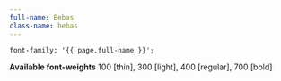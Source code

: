 ```yaml
---
full-name: Bebas
class-name: bebas
---
```

```
font-family: '{{ page.full-name }}';
```
**Available font-weights** 100 [thin], 300 [light], 400 [regular], 700 [bold]